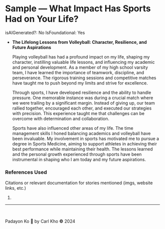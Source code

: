 # Sample — What Impact Has Sports Had on Your Life?

isAIGenerated?: No
IsFoundational: Yes

- **The Lifelong Lessons from Volleyball: Character, Resilience, and Future Aspirations**
    
    Playing volleyball has had a profound impact on my life, shaping my character, instilling valuable life lessons, and influencing my academic and personal development. As a member of my high school varsity team, I have learned the importance of teamwork, discipline, and perseverance. The rigorous training sessions and competitive matches have taught me to push beyond my limits and strive for excellence.
    
    Through sports, I have developed resilience and the ability to handle pressure. One memorable instance was during a crucial match where we were trailing by a significant margin. Instead of giving up, our team rallied together, encouraged each other, and executed our strategies with precision. This experience taught me that challenges can be overcome with determination and collaboration.
    
    Sports have also influenced other areas of my life. The time management skills I honed balancing academics and volleyball have been invaluable. My involvement in sports has motivated me to pursue a degree in Sports Medicine, aiming to support athletes in achieving their best performance while maintaining their health. The lessons learned and the personal growth experienced through sports have been instrumental in shaping who I am today and my future aspirations.
    

### References Used

Citations or relevant documentation for stories mentioned (imgs, website links, etc.)

1. 

---

‎ 

Padayon Ko 💖 by Carl Kho **©** 2024

‎